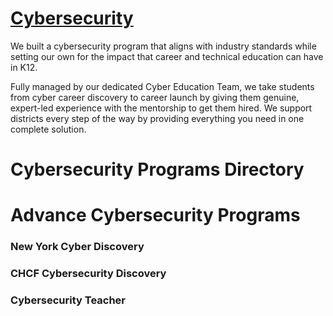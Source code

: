 <h1> <a href="https://worked.com/work-based-learning/cybersecurity/">Cybersecurity </a></h1>

<p1> We built a cybersecurity program that aligns with industry standards while setting our own for the impact that career and technical education can have in K12. <br>

Fully managed by our dedicated Cyber Education Team, we take students from cyber career discovery to career launch by giving them genuine, expert-led experience with the mentorship to get them hired. We support districts every step of the way by providing everything you need in one complete solution. </p1>





<h1> Cybersecurity Programs Directory</h1>

<h1> Advance Cybersecurity Programs</h1>

<h3>New York Cyber Discovery</h3>

<h3> CHCF Cybersecurity Discovery </h3>

<h3>Cybersecurity Teacher </h3>
